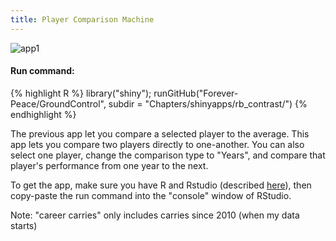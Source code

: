 ```yaml
---
title: Player Comparison Machine
---
```

![app1](/Ground_Control/img/rb_contrast_guide.bmp)

#### Run command:
{% highlight R %}
library("shiny");
runGitHub("Forever-Peace/GroundControl", subdir = "Chapters/shinyapps/rb_contrast/")
{% endhighlight %}  
  
The previous app let you compare a selected player to the average. This app lets you compare two players directly to one-another. You can also select one player, change the comparison type to "Years", and compare that player's performance from one year to the next.  
  
To get the app, make sure you have R and Rstudio (described [here](/Ground_Control/apps/install_apps/)), then copy-paste the run command into the "console" window of RStudio.  

Note: "career carries" only includes carries since 2010 (when my data starts)
